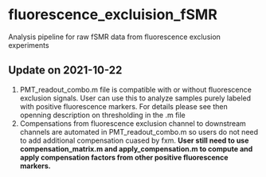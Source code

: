 # fluorescence_excluision_fSMR
Analysis pipeline for raw fSMR data from fluorescence exclusion experiments

## Update on 2021-10-22
1) PMT_readout_combo.m file is compatible with or without fluorescence exclusion signals. User can use this to analyze samples purely labeled with positive fluorescence markers. For details please see then openning description on thresholding in the .m file
2) Compensations from fluorescence exclusion channel to downstream channels are automated in  PMT_readout_combo.m so users do not need to add additional compensation cuased by fxm. **User still need to use compensation_matrix.m and apply_compensation.m to compute and apply compensation factors from other positive fluorescence markers.** 
